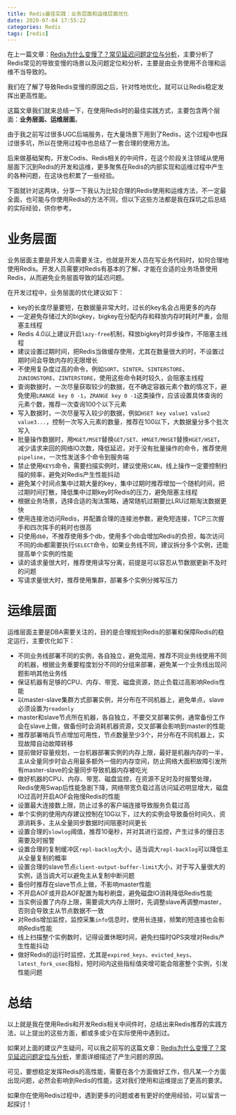 ```yaml
---
title: Redis最佳实践：业务层面和运维层面优化
date: 2020-07-04 17:55:22
categories: Redis
tags: [redis]
---
```


在上一篇文章：[Redis为什么变慢了？常见延迟问题定位与分析](http://kaito-kidd.com/2020/07/03/redis-latency-analysis/)，主要分析了Redis常见的导致变慢的场景以及问题定位和分析，主要是由业务使用不合理和运维不当导致的。

我们在了解了导致Redis变慢的原因之后，针对性地优化，就可以让Redis稳定发挥出更高性能。

这篇文章我们就来总结一下，在使用Redis时的最佳实践方式，主要包含两个层面：**业务层面、运维层面**。

由于我之前写过很多UGC后端服务，在大量场景下用到了Redis，这个过程中也踩过很多坑，所以在使用过程中也总结了一套合理的使用方法。

后来做基础架构，开发Codis、Redis相关的中间件，在这个阶段关注领域从使用层面下沉到Redis的开发和运维，更多聚焦在Redis的内部实现和运维过程中产生的各种问题，在这块也积累了一些经验。

下面就针对这两块，分享一下我认为比较合理的Redis使用和运维方法，不一定最全面，也可能与你使用Redis的方法不同，但以下这些方法都是我在踩坑之后总结的实际经验，供你参考。

<!-- more -->

# 业务层面

业务层面主要是开发人员需要关注，也就是开发人员在写业务代码时，如何合理地使用Redis。开发人员需要对Redis有基本的了解，才能在合适的业务场景使用Redis，从而避免业务层面导致的延迟问题。

在开发过程中，业务层面的优化建议如下：

- key的长度尽量要短，在数据量非常大时，过长的key名会占用更多的内存
- 一定避免存储过大的bigkey，bigkey在分配内存和释放内存时耗时严重，会阻塞主线程
- Redis 4.0以上建议开启`lazy-free`机制，释放bigkey时异步操作，不阻塞主线程
- 建议设置过期时间，把Redis当做缓存使用，尤其在数量很大的时，不设置过期时间会导致内存的无限增长
- 不使用复杂度过高的命令，例如`SORT`、`SINTER`、`SINTERSTORE`、`ZUNIONSTORE`、`ZINTERSTORE`，使用这些命令耗时较久，会阻塞主线程
- 查询数据时，一次尽量获取较少的数据，在不确定容器元素个数的情况下，避免使用`LRANGE key 0 -1`，`ZRANGE key 0 -1`这类操作，应该设置具体查询的元素个数，推荐一次查询100个以下元素
- 写入数据时，一次尽量写入较少的数据，例如`HSET key value1 value2 value3...`，控制一次写入元素的数量，推荐在100以下，大数据量分多个批次写入
- 批量操作数据时，用`MGET/MSET`替换`GET/SET`、`HMGET/MHSET`替换`HGET/HSET`，减少请求来回的网络IO次数，降低延迟，对于没有批量操作的命令，推荐使用`pipeline`，一次性发送多个命令到服务端
- 禁止使用`KEYS`命令，需要扫描实例时，建议使用`SCAN`，线上操作一定要控制扫描的频率，避免对Redis产生性能抖动
- 避免某个时间点集中过期大量的key，集中过期时推荐增加一个随机时间，把过期时间打散，降低集中过期key时Redis的压力，避免阻塞主线程
- 根据业务场景，选择合适的淘汰策略，通常随机过期要比LRU过期淘汰数据更快
- 使用连接池访问Redis，并配置合理的连接池参数，避免短连接，TCP三次握手和四次挥手的耗时也很高
- 只使用`db0`，不推荐使用多个db，使用多个db会增加Redis的负担，每次访问不同的db都需要执行`SELECT`命令，如果业务线不同，建议拆分多个实例，还能提高单个实例的性能
- 读的请求量很大时，推荐使用读写分离，前提是可以容忍从节数据更新不及时的问题
- 写请求量很大时，推荐使用集群，部署多个实例分摊写压力

# 运维层面

运维层面主要是DBA需要关注的，目的是合理规划Redis的部署和保障Redis的稳定运行，主要优化如下：

- 不同业务线部署不同的实例，各自独立，避免混用，推荐不同业务线使用不同的机器，根据业务重要程度划分不同的分组来部署，避免某一个业务线出现问题影响其他业务线
- 保证机器有足够的CPU、内存、带宽、磁盘资源，防止负载过高影响Redis性能
- 以master-slave集群方式部署实例，并分布在不同机器上，避免单点，slave必须设置为`readonly`
- master和slave节点所在机器，各自独立，不要交叉部署实例，通常备份工作会在slave上做，做备份时会消耗机器资源，交叉部署会影响到master的性能
- 推荐部署哨兵节点增加可用性，节点数量至少3个，并分布在不同机器上，实现故障自动故障转移
- 提前做好容量规划，一台机器部署实例的内存上限，最好是机器内存的一半，主从全量同步时会占用最多额外一倍的内存空间，防止网络大面积故障引发所有master-slave的全量同步导致机器内存被吃光
- 做好机器的CPU、内存、带宽、磁盘监控，在资源不足时及时报警处理，Redis使用Swap后性能急剧下降，网络带宽负载过高访问延迟明显增大，磁盘IO过高时开启AOF会拖慢Redis的性能
- 设置最大连接数上限，防止过多的客户端连接导致服务负载过高
- 单个实例的使用内存建议控制在10G以下，过大的实例会导致备份时间久、资源消耗多，主从全量同步数据时间阻塞时间更长
- 设置合理的`slowlog`阈值，推荐10毫秒，并对其进行监控，产生过多的慢日志需要及时报警
- 设置合理的复制缓冲区`repl-backlog`大小，适当调大`repl-backlog`可以降低主从全量复制的概率
- 设置合理的slave节点`client-output-buffer-limit`大小，对于写入量很大的实例，适当调大可以避免主从复制中断问题
- 备份时推荐在slave节点上做，不影响master性能
- 不开启AOF或开启AOF配置为每秒刷盘，避免磁盘IO消耗降低Redis性能
- 当实例设置了内存上限，需要调大内存上限时，先调整slave再调整master，否则会导致主从节点数据不一致
- 对Redis增加监控，监控采集`info`信息时，使用长连接，频繁的短连接也会影响Redis性能
- 线上扫描整个实例数时，记得设置休眠时间，避免扫描时QPS突增对Redis产生性能抖动
- 做好Redis的运行时监控，尤其是`expired_keys`、`evicted_keys`、`latest_fork_usec`指标，短时间内这些指标值突增可能会阻塞整个实例，引发性能问题


# 总结

以上就是我在使用Redis和开发Redis相关中间件时，总结出来Redis推荐的实践方法，以上提出的这些方面，都或多或少在实际使用中遇到过。

如果对上面的建议产生疑问，可以我之前写的这篇文章：[Redis为什么变慢了？常见延迟问题定位与分析](http://kaito-kidd.com/2020/07/03/redis-latency-analysis/)，里面详细描述了产生问题的原因。

可见，要想稳定发挥Redis的高性能，需要在各个方面做好工作，但凡某一个方面出现问题，必然会影响到Redis的性能，这对我们使用和运维提出了更高的要求。

如果你在使用Redis过程中，遇到更多的问题或者有更好的使用经验，可以留言一起探讨！
